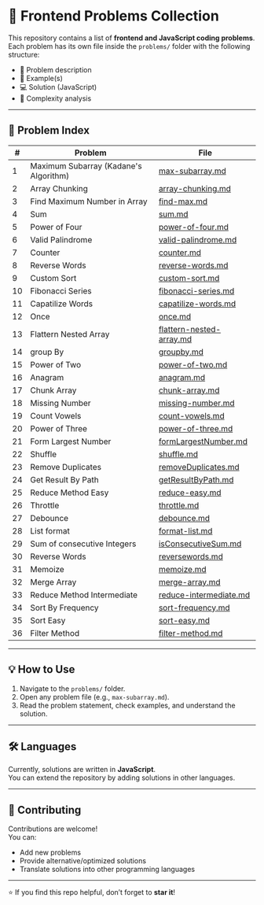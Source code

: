# 🚀 Frontend Problems Collection

This repository contains a list of **frontend and JavaScript coding problems**.  
Each problem has its own file inside the `problems/` folder with the following structure:
- 📌 Problem description  
- 🎯 Example(s)  
- 💻 Solution (JavaScript)  
- 🧩 Complexity analysis  

---

## 📌 Problem Index

| # | Problem | File |
|---|----------|------|
| 1 | Maximum Subarray (Kadane's Algorithm) | [max-subarray.md](problems/max-subarray.md) |
| 2 | Array Chunking | [array-chunking.md](problems/array-chunking.md) |
| 3 | Find Maximum Number in Array | [find-max.md](problems/find-max.md) |
| 4 | Sum | [sum.md](problems/sum.md) |
| 5 | Power of Four | [power-of-four.md](problems/power-of-four.md) |
| 6 | Valid Palindrome | [valid-palindrome.md](problems/valid-palindrome.md) |
| 7 | Counter | [counter.md](problems/counter.md) |
| 8 | Reverse Words | [reverse-words.md](problems/reverse-words.md) |
| 9 | Custom Sort | [custom-sort.md](problems/custom-sort.md) |
| 10 | Fibonacci Series | [fibonacci-series.md](problems/fibonacci-series.md) |
| 11 | Capatilize Words | [capatilize-words.md](problems/capatilize-words.md) |
| 12 | Once | [once.md](problems/once.md) |
| 13 | Flattern Nested Array | [flattern-nested-array.md](problems/flattern-nested-array.md) |
| 14 | group By | [groupby.md](problems/groupby.md) |
| 15 | Power of Two | [power-of-two.md](problems/power-of-two.md) |
| 16 | Anagram | [anagram.md](problems/anagram.md) |
| 17 | Chunk Array | [chunk-array.md](problems/chunk-array.md) |
| 18 | Missing Number | [missing-number.md](problems/missing-number.md) |
| 19 | Count Vowels | [count-vowels.md](problems/count-vowels.md) |
| 20 | Power of Three | [power-of-three.md](problems/power-of-three.md) |
| 21 | Form Largest Number | [formLargestNumber.md](problems/formLargestNumber.md) |
| 22 | Shuffle | [shuffle.md](problems/shuffle.md) |
| 23 | Remove Duplicates | [removeDuplicates.md](problems/removeDuplicates.md) |
| 24 | Get Result By Path | [getResultByPath.md](problems/getResultByPath.md) |
| 25 | Reduce Method Easy | [reduce-easy.md](problems/reduce-easy.md) |
| 26 | Throttle | [throttle.md](problems/throttle.md) |
| 27 | Debounce | [debounce.md](problems/debounce.md) |
| 28 | List format | [format-list.md](problems/format-list.md) |
| 29 | Sum of consecutive Integers | [isConsecutiveSum.md](problems/isConsecutiveSum.md) |
| 30 | Reverse Words | [reversewords.md](problems/reversewords.md) |
| 31 | Memoize | [memoize.md](problems/memoize.md) |
| 32 | Merge Array | [merge-array.md](problems/merge-array.md) |
| 33 | Reduce Method Intermediate | [reduce-intermediate.md](problems/reduce-intermediate.md) |
| 34 | Sort By Frequency | [sort-frequency.md](problems/sort-frequency.md) |
| 35 | Sort Easy | [sort-easy.md](problems/sort-easy.md) |
| 36 | Filter Method | [filter-method.md](problems/filter-method.md) |











---

## 💡 How to Use
1. Navigate to the `problems/` folder.  
2. Open any problem file (e.g., `max-subarray.md`).  
3. Read the problem statement, check examples, and understand the solution.  

---

## 🛠 Languages
Currently, solutions are written in **JavaScript**.  
You can extend the repository by adding solutions in other languages.  

---

## 🤝 Contributing
Contributions are welcome!  
You can:
- Add new problems  
- Provide alternative/optimized solutions  
- Translate solutions into other programming languages  

---

⭐ If you find this repo helpful, don’t forget to **star it**!
